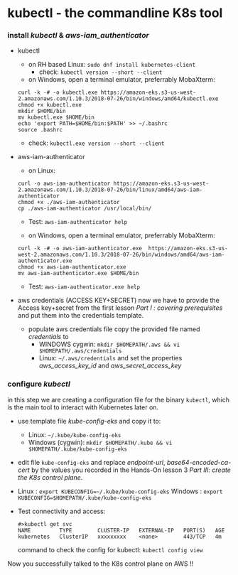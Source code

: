 
# kubectl - the commandline K8s tool

### install _kubectl_ & _aws-iam_authenticator_
* kubectl
  * on RH based Linux: ```sudo dnf install kubernetes-client```
    * check: ```kubectl version --short --client```
  * on Windows, open a terminal emulator, preferrably MobaXterm:
  ```
  curl -k -# -o kubectl.exe https://amazon-eks.s3-us-west-2.amazonaws.com/1.10.3/2018-07-26/bin/windows/amd64/kubectl.exe
  chmod +x kubectl.exe
  mkdir $HOME/bin
  mv kubectl.exe $HOME/bin
  echo 'export PATH=$HOME/bin:$PATH' >> ~/.bashrc
  source .bashrc
  ```
    * check: ```kubectl.exe version --short --client```

* aws-iam-authenticator
  * on Linux:
  ```
  curl -o aws-iam-authenticator https://amazon-eks.s3-us-west-2.amazonaws.com/1.10.3/2018-07-26/bin/linux/amd64/aws-iam-authenticator   
  chmod +x ./aws-iam-authenticator  
  cp ./aws-iam-authenticator /usr/local/bin/
  ```
    * Test: ```aws-iam-authenticator help```

  * on Windows, open a terminal emulator, preferrably MobaXterm:  
  ```
  curl -k -# -o aws-iam-authenticator.exe  https://amazon-eks.s3-us-west-2.amazonaws.com/1.10.3/2018-07-26/bin/windows/amd64/aws-iam-authenticator.exe
  chmod +x aws-iam-authenticator.exe
  mv aws-iam-authenticator.exe $HOME/bin
  ```
    * Test: ```aws-iam-authenticator.exe help```

* aws credentials (ACCESS KEY+SECRET)
now we have to provide the Access key+secret from the first lesson _Part I : covering prerequisites_ and put them into the credentials template.

    * populate aws credentials file
      copy the provided file named _credentials_ to
      * WINDOWS cygwin: ```mkdir $HOMEPATH/.aws && vi $HOMEPATH/.aws/credentials```
      * Linux: ```~/.aws/credentials```
      and set the properties _aws_access_key_id_ and _aws_secret_access_key_


### configure _kubectl_
in this step we are creating a configuration file for the binary ```kubectl```, which is the main tool to interact with Kubernetes later on.
* use template file _kube-config-eks_ and copy it to:
  * Linux: ```~/.kube/kube-config-eks```
  * Windows (cygwin): ```mkdir $HOMEPATH/.kube && vi $HOMEPATH/.kube/kube-config-eks```
* edit file ```kube-config-eks``` and replace _endpoint-url_, _base64-encoded-ca-cert_ by the values you recorded in the Hands-On lesson 3 _Part III: create the K8s control plane_.

* Linux : ```export KUBECONFIG=~/.kube/kube-config-eks```
  Windows : ```export KUBECONFIG=$HOMEPATH/.kube/kube-config-eks```

* Test connectivity and access:  
  ```
  #>kubectl get svc
  NAME         TYPE        CLUSTER-IP   EXTERNAL-IP   PORT(S)   AGE
  kubernetes   ClusterIP   xxxxxxxxx    <none>        443/TCP   4m
  ```
  command to check the config for kubectl: `kubectl config view`

Now you successfully talked to the K8s control plane on AWS !!
